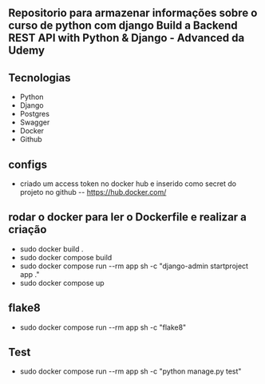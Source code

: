 ## Repositorio para armazenar informações sobre o curso de python com django Build a Backend REST API with Python & Django - Advanced da Udemy

## Tecnologias
- Python
- Django
- Postgres
- Swagger
- Docker
- Github

## configs
- criado um access token no docker hub e inserido como secret do projeto no github
-- https://hub.docker.com/

## rodar o docker para ler o Dockerfile e realizar a criação
- sudo docker build .
- sudo docker compose build
- sudo docker compose run --rm app sh -c  "django-admin startproject app ."
- sudo docker compose up
## flake8
- sudo docker compose run --rm app sh -c "flake8"

## Test
- sudo docker compose run --rm app sh -c "python manage.py test"